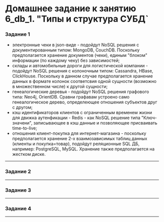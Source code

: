 # Домашнее задание к занятию  6_db_1. "Типы и структура СУБД`

### Задание 1

* электронные чеки в json-виде - подойдут NoSQL решения с документированным типом: MongoDB, CouchDB. Поскольку предполагается хранение документов (чеки), единым "блоком" информации (по каждому чеку) без зависимостей;  
* склады и автомобильные дороги для логистической компании - подойдут NoSQL решения с колоночным типом: Cassandra, HBase, ClickHouse. Поскольку в данном случае предполагается хранение данных в формате колонок соответсвия одной сущности (возможно в множественном числе) к другой сущности;  
* генеалогические деревья - подойдут NoSQL решения графового типа: Neo4j, OrientDB. Сравни графавам устроено само генеалогическое дерево, определеющее отношения субъектов друг с другом;  
* кэш идентификаторов клиентов с ограниченным временем жизни для движка аутенфикации - Redis - как NoSQL решение типа "Ключ-значени", записывающее в кэш данные и позволяющее присваивать time-to-live;  
* отношения клиент-покупка для интернет-магазина - поскольку предполагается хранение 2-х взаимозависимых таблиц данных (клиенты и покупка=товар), подойдут реляционные SQL ДБ, например: PostgreSQL, MySQL. Хранение также предполагается на жестком диске.  

---



### Задание 2



---



### Задание 3



---



### Задание 4



---

